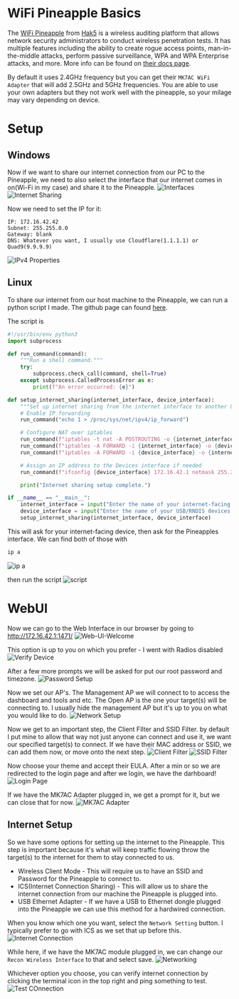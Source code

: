 # WiFi Pineapple Basics

The [WiFi Pineapple](https://shop.hak5.org/products/wifi-pineapple) from [Hak5](https://hak5.org/) is a wireless auditing platform that allows network security administrators to conduct wireless penetration tests. It has multiple features including the ability to create rogue access points, man-in-the-middle attacks, perform passive surveillance, WPA and WPA Enterprise attacks, and more. More info can be found on [their docs page](https://docs.hak5.org/wifi-pineapple).

By default it uses 2.4GHz frequency but you can get their `MK7AC WiFi Adapter` that will add 2.5GHz and 5GHz frequencies. You are able to use your own adapters but they not work well with the pineapple, so your milage may vary depending on device.

# Setup
## Windows
Now if we want to share our internet connection from our PC to the Pineapple, we need to also select the interface that our internet comes in on(Wi-Fi in my case) and share it to the Pineapple.
![Interfaces](https://github.com/Th4ntis/th4ntis.github.io/assets/53808039/852aa8cb-9932-49d6-b2b1-6e7918f73bf6)
![Internet Sharing](https://github.com/Th4ntis/th4ntis.github.io/assets/53808039/4e8620c8-c327-4a9a-8e2b-161a71bd5910)

Now we need to set the IP for it:
```
IP: 172.16.42.42
Subnet: 255.255.0.0
Gateway: blank
DNS: Whatever you want, I usually use Cloudflare(1.1.1.1) or Quad9(9.9.9.9)
```
![IPv4 Properties](https://github.com/Th4ntis/th4ntis.github.io/assets/53808039/b93aff5f-5b8c-4967-a5d5-915b3e485fca)

## Linux
To share our internet from our host machine to the Pineapple, we can run a python script I made. The github page can found [here](https://github.com/Th4ntis/Debian-Internet-Sharing).

The script is
```python
#!/usr/bin/env python3
import subprocess

def run_command(command):
    """Run a shell command."""
    try:
        subprocess.check_call(command, shell=True)
    except subprocess.CalledProcessError as e:
        print(f"An error occurred: {e}")

def setup_internet_sharing(internet_interface, device_interface):
    """Set up internet sharing from the internet interface to another USB/RNDIS Device."""
    # Enable IP forwarding
    run_command("echo 1 > /proc/sys/net/ipv4/ip_forward")

    # Configure NAT over iptables
    run_command(f"iptables -t nat -A POSTROUTING -o {internet_interface} -j MASQUERADE")
    run_command(f"iptables -A FORWARD -i {internet_interface} -o {device_interface} -m state --state RELATED,ESTABLISHED -j ACCEPT")
    run_command(f"iptables -A FORWARD -i {device_interface} -o {internet_interface} -j ACCEPT")

    # Assign an IP address to the Devices interface if needed
    run_command(f"ifconfig {device_interface} 172.16.42.1 netmask 255.255.0.0")

    print("Internet sharing setup complete.")

if __name__ == "__main__":
    internet_interface = input("Enter the name of your internet-facing interface (e.g., eth0, wlan0): ")
    device_interface = input("Enter the name of your USB/RNDIS devices interface (e.g., eth1): ")
    setup_internet_sharing(internet_interface, device_interface)
```

This will ask for your internet-facing device, then ask for the Pineapples interface. We can find both of those with
```bash
ip a
```
![ip a](https://github.com/Th4ntis/th4ntis.github.io/assets/53808039/67749eb6-3366-4eb8-9b1c-3c0c4e2fb028)

then run the script
![script](https://github.com/Th4ntis/th4ntis.github.io/assets/53808039/f9fe58ab-1081-41f7-9fbf-943fbbe94547)

# WebUI
Now we can go to the Web Interface in our browser by going to http://172.16.42.1:1471/
![Web-UI-Welcome](https://github.com/Th4ntis/th4ntis.github.io/assets/53808039/0320d5f2-67fa-41bd-b7ba-27341f1b6369)

This option is up to you on which you prefer - I went with Radios disabled
![Verify Device](https://github.com/Th4ntis/th4ntis.github.io/assets/53808039/9082ce7c-f7d1-46bc-ac45-ae1b2d47d2b9)

After a few more prompts we will be asked for put our root password and timezone.
![Password Setup](https://github.com/Th4ntis/th4ntis.github.io/assets/53808039/7466d21f-13a3-40fa-ba00-0d1f814f5c39)


Now we set our AP's. The Management AP we will connect to to access the dashboard and tools and etc. The Open AP is the one your target(s) will be connecting to. I usually hide the management AP but it's up to you on what you would like to do.
![Network Setup](https://github.com/Th4ntis/th4ntis.github.io/assets/53808039/5588977a-7419-4474-9174-eee7c7452d98)

Now we get to an important step, the Client FIlter and SSID Filter. by default I put mine to allow that way not just anyone can connect and use it, we want our specified target(s) to connect. If we have their MAC address or SSID, we can add them now, or move onto the next step.
![Client Filter](https://github.com/Th4ntis/th4ntis.github.io/assets/53808039/6f6904fc-b150-446f-96d2-35b87ab935c2)
![SSID Filter](https://github.com/Th4ntis/th4ntis.github.io/assets/53808039/3b055003-af27-42cf-b982-6f620ebe8806)

Now choose your theme and accept their EULA. After a min or so we are redirected to the login page and after we login, we have the darhboard!
![Login Page](https://github.com/Th4ntis/th4ntis.github.io/assets/53808039/43214e2f-6737-4951-b848-1f1b2f395ecd)

If we have the MK7AC Adapter plugged in, we get a prompt for it, but we can close that for now.
![MK7AC Adapter](https://github.com/Th4ntis/th4ntis.github.io/assets/53808039/34f71fff-1709-451d-826b-576786b16811)

## Internet Setup
So we have some options for setting up the internet to the Pineapple. This step is important because it's what will keep traffic flowing throw the target(s) to the internet for them to stay connected to us.
- Wireless Client Mode - This will require us to have an SSID and Password for the Pineapple to connect to.
- ICS(Internet Connection Sharing) - This will allow us to share the internet connection from our machine the Pineapple is plugged into.
- USB Ethernet Adapter - If we have a USB to Ethernet dongle plugged into the Pineapple we can use this method for a hardwired connection.

When you know which one you want, select the `Network Setting` button. I typically prefer to go with ICS as we set that up before this.
![Internet Connection](https://github.com/Th4ntis/th4ntis.github.io/assets/53808039/3db54f61-27ef-43f9-8490-c9bc8956efdf)

While here, if we have the MK7AC module plugged in, we can change our `Recon Wireless Interface` to that and select save.
![Networking](https://github.com/Th4ntis/th4ntis.github.io/assets/53808039/6071c948-8cf3-4968-9218-a5851df8f2c3)

Whichever option you choose, you can verify internet connection by clicking the terminal icon in the top right and ping something to test.
![Test COnnection](https://github.com/Th4ntis/th4ntis.github.io/assets/53808039/be8312bd-76b4-44c1-a80e-d3e0a8398208)
